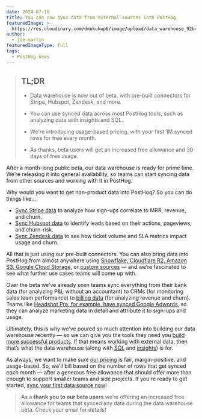 ```yaml
---
date: 2024-07-10
title: You can now sync data from external sources into PostHog
featuredImage: >-
  https://res.cloudinary.com/dmukukwp6/image/upload/data_warehouse_92b43aa9de.jpg
author:
  - joe-martin
featuredImageType: full
tags:
  - PostHog news
---
```


> ## TL;DR
>
> - Data warehouse is now out of beta, with pre-built connectors for Stripe, Hubspot, Zendesk, and more.
>
> - You can use synced data across most PostHog tools, such as analyzing data with insights and SQL.
>
> - We're introducing usage-based pricing, with your first 1M synced rows for free every month.
>
> - As thanks, beta users will get an increased free allowance and 30 days of free usage.

After a month-long public beta, our data warehouse is ready for prime time. We’re releasing it into general availability, so teams can start syncing data from other sources and working with it in PostHog. 

Why would you want to get non-product data into PostHog? So you can do things like...

- [Sync Stripe data](/tutorials/stripe-reports) to analyze how sign-ups correlate to MRR, revenue, and churn.
- [Sync Hubspot data](/tutorials/hubspot-reports) to identify leads based on their actions, pageviews, and churn-risk.
- [Sync Zendesk data](/tutorials/zendesk-reports) to see how ticket volume and SLA metrics impact usage and churn.

All that is just using our pre-built connectors. You can also bring data into PostHog from almost anywhere using [Snowflake, Cloudflare R2, Amazon S3, Google Cloud Storage](/docs/cdp/sources), or [custom sources](/docs/cdp/sources#linking-a-custom-source) — and we’re fascinated to see what further use cases teams will come up with. 

Over the beta we’ve already seen teams sync everything from their bank data (for analyzing P&L without an accountant) to CRMs (for monitoring sales team performance) to [billing data](/blog/data-warehouse-at-posthog) (for analyzing revenue and churn). Teams like [Headshot Pro, for example, have synced Google Adwords](/customers/headshot-pro), so they can analyze marketing data in detail and attribute it to sign-ups and usage.

Ultimately, this is why we’ve poured so much attention into building our data warehouse recently — so we can give you the tools they need you [build more successful products](/handbook/why-does-posthog-exist). If that means working with external data, then that’s what the data warehouse (along with [SQL](/docs/sql) and [insights](/product-analytics)) is for. 

As always, we want to make sure [our pricing](/pricing) is fair, margin-positive, and usage-based. So, we'll bill based on the number of rows that get synced each month — after a generous free allowance that should offer more than enough to support smaller teams and side projects. If you're ready to get started, [sync your first data source now](https://us.posthog.com/pipeline/sources)!

> As a **thank you to our beta users** we’re offering an increased free allowance for teams that synced any data during the data warehouse beta. Check your email for details!
